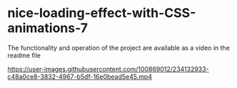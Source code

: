 # nice-loading-effect-with-CSS-animations-7
The functionality and operation of the project are available as a video in the readme file


https://user-images.githubusercontent.com/100869012/234132933-c48a0ce8-3832-4967-b5df-16e0bead5e45.mp4

